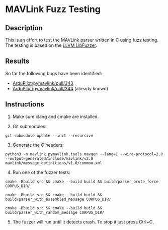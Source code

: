 # MAVLink Fuzz Testing

## Description

This is an effort to test the MAVLink parser written in C using fuzz testing.
The testing is based on the [LLVM LibFuzzer](https://llvm.org/docs/LibFuzzer.html).

## Results

So far the following bugs have been identified:

- [ArduPilot/pymavlink/pull/343](https://github.com/ArduPilot/pymavlink/pull/343)
- [ArduPilot/pymavlink/pull/344](https://github.com/ArduPilot/pymavlink/pull/344) (already known)

## Instructions

1. Make sure clang and cmake are installed.

2. Git submodules:
```
git submodule update --init --recursive
```

3. Generate the C headers:
```
python3 -m mavlink.pymavlink.tools.mavgen --lang=C --wire-protocol=2.0 --output=generated/include/mavlink/v2.0 mavlink/message_definitions/v1.0/common.xml
```

4. Run one of the fuzzer tests:

```
cmake -Bbuild src && cmake --build build && build/parser_brute_force CORPUS_DIR/
```

```
cmake -Bbuild src && cmake --build build && build/parser_with_assembled_message CORPUS_DIR/
```

```
cmake -Bbuild src && cmake --build build && build/parser_with_random_message CORPUS_DIR/
```

5. The fuzzer will run until it detects crash. To stop it just press Ctrl+C.
